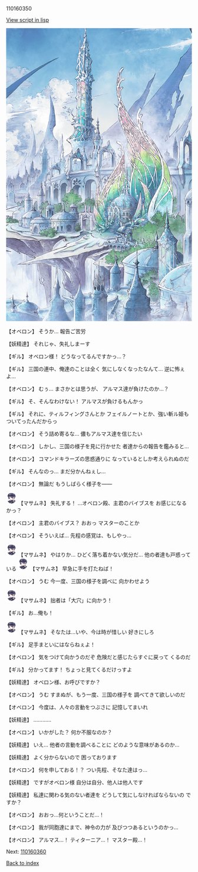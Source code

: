 110160350

[View script in lisp](../scripts/110160350.txt)

![fairy_world.png](../images/backgrounds/fairy_world.png)

【オベロン】
そうか…
報告ご苦労

【妖精達】
それじゃ、失礼しまーす

【ギル】
オベロン様！
どうなってるんですかっ…？

【ギル】
三国の連中、俺達のことは全く
気にしなくなったなんて…
逆に怖ぇよ…

【オベロン】
むぅ…
まさかとは思うが、
アルマス達が負けたのか…？

【ギル】
そ、そんなわけない！
アルマスが負けるもんかっ

【ギル】
それに、ティルフィングさんとか
フェイルノートとか、強い斬ル姫も
ついてったんだからっ

【オベロン】
そう詰め寄るな…
儂もアルマス達を信じたい

【オベロン】
しかし、三国の様子を見に行かせた
者達からの報告を鑑みると…

【オベロン】
コマンドキラーズの思惑通りに
なっているとしか考えられぬのだ

【ギル】
そんなのっ…
まだ分かんねぇし…

【オベロン】
無論だ
もうしばらく様子を――

<img src="../images/units/3100111.png" alt="3100111.png" height="34"/>
【マサムネ】
失礼する！
…オベロン殿、主君のバイブスを
お感じになるかっ？

【オベロン】
主君のバイブス？
おおっ
マスターのことか

【オベロン】
そういえば…
先程の感覚は、もしやっ…

<img src="../images/units/3100111.png" alt="3100111.png" height="34"/>
【マサムネ】
やはりか…
ひどく落ち着かない気分だ…
他の者達も戸惑っている

<img src="../images/units/3100111.png" alt="3100111.png" height="34"/>
【マサムネ】
早急に手を打たねば！

【オベロン】
うむ
今一度、三国の様子を調べに
向かわせよう

<img src="../images/units/3100111.png" alt="3100111.png" height="34"/>
【マサムネ】
拙者は「大穴」に向かう！

【ギル】
お…俺も！

<img src="../images/units/3100111.png" alt="3100111.png" height="34"/>
【マサムネ】
そなたは…いや、今は時が惜しい
好きにしろ

【ギル】
足手まといにはならねぇよ！

【オベロン】
気をつけて向かうのだぞ
危険だと感じたらすぐに戻って
くるのだ

【ギル】
分かってます！
ちょっと見てくるだけっすよ

【妖精達】
オベロン様、お呼びですか？

【オベロン】
うむ
すまぬが、もう一度、三国の様子を
調べてきて欲しいのだ

【オベロン】
今度は、人々の言動をつぶさに
記憶してまいれ

【妖精達】
…………

【オベロン】
いかがした？
何か不服なのか？

【妖精達】
いえ…
他者の言動を調べることに
どのような意味があるのか…

【妖精達】
よく分からないので
困っております

【オベロン】
何を申しておる！？
つい先程、そなた達はっ…

【妖精達】
ですがオベロン様
自分は自分、他人は他人です

【妖精達】
私達に関わる気のない者達を
どうして気にしなければならないの
ですか？

【オベロン】
おおっ…何ということだ…！

【オベロン】
我が同胞達にまで、神令の力が
及びつつあるというのかっ…

【オベロン】
アルマス…！
ティターニア…！
マスター殿…！

Next: [110160360](110160360.md)

[Back to index](index.md)
